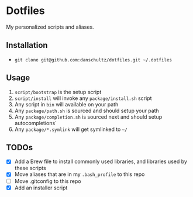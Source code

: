 # Dotfiles

My personalized scripts and aliases.

## Installation

  * `git clone git@github.com:danschultz/dotfiles.git ~/.dotfiles`

## Usage

  1. `script/bootstrap` is the setup script
  2. `script/install` will invoke any `package/install.sh` script
  3. Any script in `bin` will available on your path
  4. Any `package/path.sh` is sourced and should setup your path
  5. Any `package/completion.sh` is sourced next and should setup autocompletions`
  6. Any `package/*.symlink` will get symlinked to `~/`

## TODOs

  - [x] Add a Brew file to install commonly used libraries, and libraries used by these scripts
  - [x] Move aliases that are in my `.bash_profile` to this repo
  - [ ] Move .gitconfig to this repo
  - [x] Add an installer script
